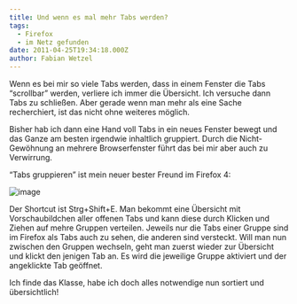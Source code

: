 ```yaml
---
title: Und wenn es mal mehr Tabs werden?
tags:
  - Firefox
  - im Netz gefunden
date: 2011-04-25T19:34:18.000Z
author: Fabian Wetzel
---
```


Wenn es bei mir so viele Tabs werden, dass in einem Fenster die Tabs “scrollbar” werden, verliere ich immer die Übersicht. Ich versuche dann Tabs zu schließen. Aber gerade wenn man mehr als eine Sache recherchiert, ist das nicht ohne weiteres möglich.

Bisher hab ich dann eine Hand voll Tabs in ein neues Fenster bewegt und das Ganze am besten irgendwie inhaltlich gruppiert. Durch die Nicht-Gewöhnung an mehrere Browserfenster führt das bei mir aber auch zu Verwirrung.

“Tabs gruppieren” ist mein neuer bester Freund im Firefox 4:

![image](https://az275061.vo.msecnd.net/blogmedia/2011/04/image46.png "image")

Der Shortcut ist Strg+Shift+E. Man bekommt eine Übersicht mit Vorschaubildchen aller offenen Tabs und kann diese durch Klicken und Ziehen auf mehre Gruppen verteilen. Jeweils nur die Tabs einer Gruppe sind im Firefox als Tabs auch zu sehen, die anderen sind versteckt. Will man nun zwischen den Gruppen wechseln, geht man zuerst wieder zur Übersicht und klickt den jenigen Tab an. Es wird die jeweilige Gruppe aktiviert und der angeklickte Tab geöffnet.

Ich finde das Klasse, habe ich doch alles notwendige nun sortiert und übersichtlich!


